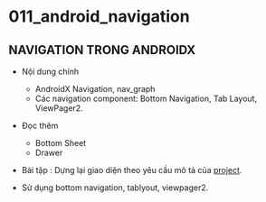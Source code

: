 # 011_android_navigation

## NAVIGATION TRONG ANDROIDX

- Nội dung chính
  - AndroidX Navigation, nav_graph
  - Các navigation component: Bottom Navigation, Tab Layout, ViewPager2.
- Đọc thêm
  - Bottom Sheet
  - Drawer

- Bài tập : Dựng lại giao diện theo yêu cầu mô tả của [project](https://www.figma.com/design/UOYnnee1eCw81RUkEmY67k/Demo?node-id=0-1&t=xUIciVY6Xnzd5ktV-1).
- Sử dụng bottom navigation, tablyout, viewpager2.
